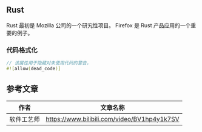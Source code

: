 ## Rust

Rust 最初是 Mozilla 公司的一个研宄性项目。 Firefox 是 Rust 产品应用的一个重要的例子。

### 代码格式化

```rust
// 该属性用于隐藏对未使用代码的警告。
#![allow(dead_code)]
```















## 参考文章

| 作者       | 文章名称                                    |
| ---------- | ------------------------------------------- |
| 软件工艺师 | https://www.bilibili.com/video/BV1hp4y1k7SV |

